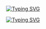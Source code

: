 <p align="center">
  <a href="https://git.io/typing-svg">
    <img src="https://readme-typing-svg.demolab.com?font=Fira+Code&weight=600&size=25&pause=1000&color=ffffff&random=false&width=435&height=40&lines=Ol%C3%A1%2C+eu+sou+Jardel+Queiroz!+%E2%98%95%F0%9F%92%BB%F0%9F%8C%9" alt="Typing SVG">
  </a>
  <br>
  <p align="center">
    <a href="https://git.io/typing-svg">
      <img src="https://readme-typing-svg.demolab.com?font=Fira+Code&weight=600&size=25&pause=1000&color=ffffff&random=false&width=435&height=40&lines=Ol%C3%A1%2C+eu+sou+Jardel+Queiroz!+%E2%98%95%F0%9F%92%BB%F0%9F%8C%9" alt="Typing SVG">
    </a>
  </p>
  <style>
    /* Seu estilo CSS aqui */
  </style>
  <script>
    // Seu código JavaScript aqui
  </script>
</p>
